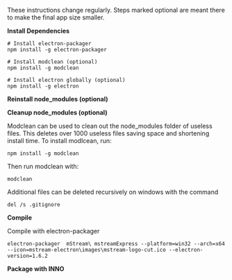 These instructions change regularly.  Steps marked optional are meant there to make the final app size smaller.

**Install Dependencies**

```shell
# Install electron-packager
npm install -g electron-packager

# Install modclean (optional)
npm install -g modclean

# Install electron globally (optional)
npm install -g electron
```

**Reinstall node_modules (optional)**

**Cleanup node_modules (optional)**

Modclean can be used to clean out the node_modules folder of useless files.  This deletes over 1000 useless files saving space and shortening install time.  To install modlcean, run:

```
npm install -g modclean
```

Then run modclean with:

```
modclean
```

Additional files can be deleted recursively on windows with the command

```
del /s .gitignore
```

**Compile**

Compile with electron-packager

```
electron-packager  mStream\ mstreamExpress --platform=win32 --arch=x64 --icon=mstream-electron\images\mstream-logo-cut.ico --electron-version=1.6.2
```

**Package with INNO**
